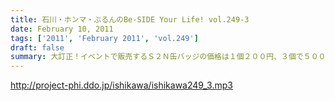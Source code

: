 ```yaml
---
title: 石川・ホンマ・ぶるんのBe-SIDE Your Life! vol.249-3
date: February 10, 2011
tags: ['2011', 'February 2011', 'vol.249']
draft: false
summary: 大訂正！イベントで販売するＳ２Ｎ缶バッジの価格は１個２００円、３個で５００円が正解です！０２１１、下北の夜はどうなっているのでしょうか。神のみぞ知る！！ホンマさんに悪寒が走っているのが気になりますが・・・次回配信は、イベントの模様も配信できちゃうかな！？NAMAE
---
```


http://project-phi.ddo.jp/ishikawa/ishikawa249_3.mp3